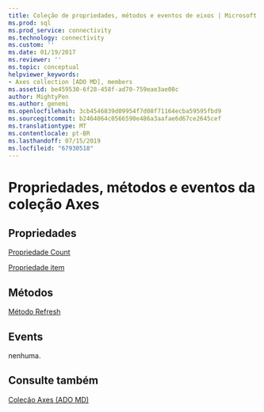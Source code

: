 ```yaml
---
title: Coleção de propriedades, métodos e eventos de eixos | Microsoft Docs
ms.prod: sql
ms.prod_service: connectivity
ms.technology: connectivity
ms.custom: ''
ms.date: 01/19/2017
ms.reviewer: ''
ms.topic: conceptual
helpviewer_keywords:
- Axes collection [ADO MD], members
ms.assetid: be459530-6f28-458f-ad70-759eae3ae08c
author: MightyPen
ms.author: genemi
ms.openlocfilehash: 3cb4546839d09954f7d08f71164ecba59595fbd9
ms.sourcegitcommit: b2464064c0566590e486a3aafae6d67ce2645cef
ms.translationtype: MT
ms.contentlocale: pt-BR
ms.lasthandoff: 07/15/2019
ms.locfileid: "67930518"
---
```

# <a name="axes-collection-properties-methods-and-events"></a>Propriedades, métodos e eventos da coleção Axes
## <a name="properties"></a>Propriedades  
 [Propriedade Count](../../../ado/reference/ado-api/count-property-ado.md)  
  
 [Propriedade item](../../../ado/reference/ado-api/item-property-ado.md)  
  
## <a name="methods"></a>Métodos  
 [Método Refresh](../../../ado/reference/ado-api/refresh-method-ado.md)  
  
## <a name="events"></a>Events  
 nenhuma.  
  
## <a name="see-also"></a>Consulte também  
 [Coleção Axes (ADO MD)](../../../ado/reference/ado-md-api/axes-collection-ado-md.md)
